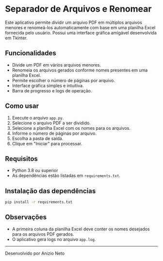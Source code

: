 # Separador de Arquivos e Renomear

Este aplicativo permite dividir um arquivo PDF em múltiplos arquivos menores e renomeá-los automaticamente com base em uma planilha Excel fornecida pelo usuário. Possui uma interface gráfica amigável desenvolvida em Tkinter.

## Funcionalidades
- Divide um PDF em vários arquivos menores.
- Renomeia os arquivos gerados conforme nomes presentes em uma planilha Excel.
- Permite escolher o número de páginas por arquivo.
- Interface gráfica simples e intuitiva.
- Barra de progresso e logs de operação.

## Como usar
1. Execute o arquivo `app.py`.
2. Selecione o arquivo PDF a ser dividido.
3. Selecione a planilha Excel com os nomes para os arquivos.
4. Informe o número de páginas por arquivo.
5. Escolha a pasta de saída.
6. Clique em "Iniciar" para processar.

## Requisitos
- Python 3.8 ou superior
- As dependências estão listadas em `requirements.txt`.

## Instalação das dependências
```bash
pip install -r requirements.txt
```

## Observações
- A primeira coluna da planilha Excel deve conter os nomes desejados para os arquivos PDF gerados.
- O aplicativo gera logs no arquivo `app.log`.

---
Desenvolvido por Anizio Neto
